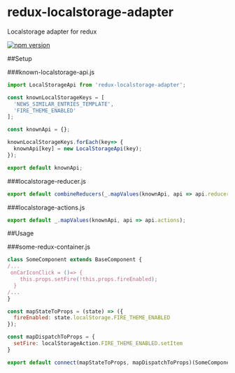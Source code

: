 # redux-localstorage-adapter
Localstorage adapter for redux

[![npm version](https://badge.fury.io/js/redux-localstorage-adapter.svg)](https://badge.fury.io/js/redux-localstorage-adapter)

##Setup

###known-localstorage-api.js

```js
import LocalStorageApi from 'redux-localstorage-adapter';

const knownLocalStorageKeys = [
  'NEWS_SIMILAR_ENTRIES_TEMPLATE',
  'FIRE_THEME_ENABLED'
];

const knownApi = {};

knownLocalStorageKeys.forEach(key=> {
  knownApi[key] = new LocalStorageApi(key);
});

export default knownApi;
```

###localstorage-reducer.js

```js
export default combineReducers(_.mapValues(knownApi, api => api.reducer));
```

###localstorage-actions.js

```js
export default _.mapValues(knownApi, api => api.actions);
```

##Usage

###some-redux-container.js
```js
class SomeComponent extends BaseComponent {
/...
 onCarIconClick = ()=> {
    this.props.setFire(!this.props.fireEnabled);
  }
/...
}

const mapStateToProps = (state) => ({
  fireEnabled: state.localStorage.FIRE_THEME_ENABLED
});

const mapDispatchToProps = {
  setFire: localStorageAction.FIRE_THEME_ENABLED.setItem
}

export default connect(mapStateToProps, mapDispatchToProps)(SomeComponent);
```
